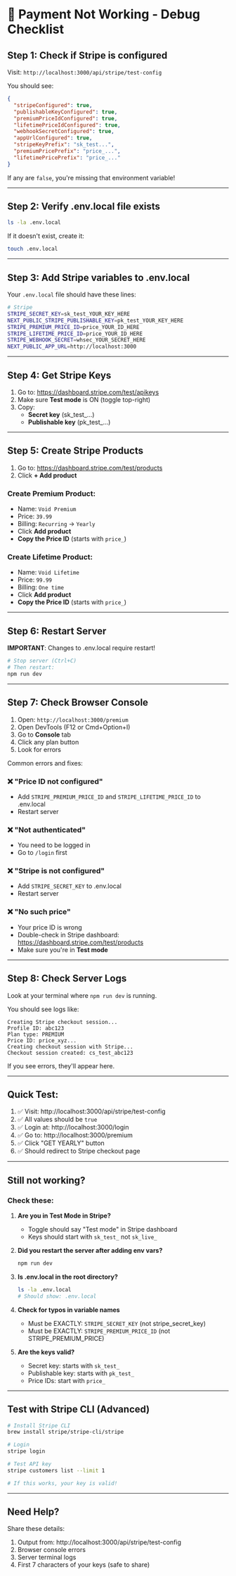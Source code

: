 # 🐛 Payment Not Working - Debug Checklist

## Step 1: Check if Stripe is configured

Visit: `http://localhost:3000/api/stripe/test-config`

You should see:
```json
{
  "stripeConfigured": true,
  "publishableKeyConfigured": true,
  "premiumPriceIdConfigured": true,
  "lifetimePriceIdConfigured": true,
  "webhookSecretConfigured": true,
  "appUrlConfigured": true,
  "stripeKeyPrefix": "sk_test...",
  "premiumPricePrefix": "price_...",
  "lifetimePricePrefix": "price_..."
}
```

If any are `false`, you're missing that environment variable!

---

## Step 2: Verify .env.local file exists

```bash
ls -la .env.local
```

If it doesn't exist, create it:
```bash
touch .env.local
```

---

## Step 3: Add Stripe variables to .env.local

Your `.env.local` file should have these lines:

```bash
# Stripe
STRIPE_SECRET_KEY=sk_test_YOUR_KEY_HERE
NEXT_PUBLIC_STRIPE_PUBLISHABLE_KEY=pk_test_YOUR_KEY_HERE
STRIPE_PREMIUM_PRICE_ID=price_YOUR_ID_HERE
STRIPE_LIFETIME_PRICE_ID=price_YOUR_ID_HERE
STRIPE_WEBHOOK_SECRET=whsec_YOUR_SECRET_HERE
NEXT_PUBLIC_APP_URL=http://localhost:3000
```

---

## Step 4: Get Stripe Keys

1. Go to: https://dashboard.stripe.com/test/apikeys
2. Make sure **Test mode** is ON (toggle top-right)
3. Copy:
   - **Secret key** (sk_test_...)
   - **Publishable key** (pk_test_...)

---

## Step 5: Create Stripe Products

1. Go to: https://dashboard.stripe.com/test/products
2. Click **+ Add product**

### Create Premium Product:
- Name: `Void Premium`
- Price: `39.99`
- Billing: `Recurring` → `Yearly`
- Click **Add product**
- **Copy the Price ID** (starts with `price_`)

### Create Lifetime Product:
- Name: `Void Lifetime`
- Price: `99.99`
- Billing: `One time`
- Click **Add product**
- **Copy the Price ID** (starts with `price_`)

---

## Step 6: Restart Server

**IMPORTANT**: Changes to .env.local require restart!

```bash
# Stop server (Ctrl+C)
# Then restart:
npm run dev
```

---

## Step 7: Check Browser Console

1. Open: `http://localhost:3000/premium`
2. Open DevTools (F12 or Cmd+Option+I)
3. Go to **Console** tab
4. Click any plan button
5. Look for errors

Common errors and fixes:

### ❌ "Price ID not configured"
- Add `STRIPE_PREMIUM_PRICE_ID` and `STRIPE_LIFETIME_PRICE_ID` to .env.local
- Restart server

### ❌ "Not authenticated"
- You need to be logged in
- Go to `/login` first

### ❌ "Stripe is not configured"
- Add `STRIPE_SECRET_KEY` to .env.local
- Restart server

### ❌ "No such price"
- Your price ID is wrong
- Double-check in Stripe dashboard: https://dashboard.stripe.com/test/products
- Make sure you're in **Test mode**

---

## Step 8: Check Server Logs

Look at your terminal where `npm run dev` is running.

You should see logs like:
```
Creating Stripe checkout session...
Profile ID: abc123
Plan type: PREMIUM
Price ID: price_xyz...
Creating checkout session with Stripe...
Checkout session created: cs_test_abc123
```

If you see errors, they'll appear here.

---

## Quick Test:

1. ✅ Visit: http://localhost:3000/api/stripe/test-config
2. ✅ All values should be `true`
3. ✅ Login at: http://localhost:3000/login
4. ✅ Go to: http://localhost:3000/premium
5. ✅ Click "GET YEARLY" button
6. ✅ Should redirect to Stripe checkout page

---

## Still not working?

### Check these:

1. **Are you in Test Mode in Stripe?**
   - Toggle should say "Test mode" in Stripe dashboard
   - Keys should start with `sk_test_` not `sk_live_`

2. **Did you restart the server after adding env vars?**
   ```bash
   npm run dev
   ```

3. **Is .env.local in the root directory?**
   ```bash
   ls -la .env.local
   # Should show: .env.local
   ```

4. **Check for typos in variable names**
   - Must be EXACTLY: `STRIPE_SECRET_KEY` (not stripe_secret_key)
   - Must be EXACTLY: `STRIPE_PREMIUM_PRICE_ID` (not STRIPE_PREMIUM_PRICE)

5. **Are the keys valid?**
   - Secret key: starts with `sk_test_`
   - Publishable key: starts with `pk_test_`
   - Price IDs: start with `price_`

---

## Test with Stripe CLI (Advanced)

```bash
# Install Stripe CLI
brew install stripe/stripe-cli/stripe

# Login
stripe login

# Test API key
stripe customers list --limit 1

# If this works, your key is valid!
```

---

## Need Help?

Share these details:
1. Output from: http://localhost:3000/api/stripe/test-config
2. Browser console errors
3. Server terminal logs
4. First 7 characters of your keys (safe to share)
